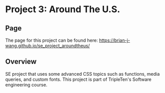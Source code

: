 # Project 3: Around The U.S.

## Page
The page for this project can be found here:
https://brian-j-wang.github.io/se_project_aroundtheus/

## Overview  
SE project that uses some advanced CSS topics such as functions, media queries, and custom fonts. This project is part of TripleTen's Software engineering course.

